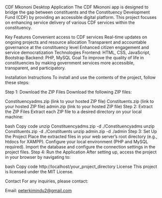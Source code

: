 CDF Mkononi Desktop Application
The CDF Mkononi app is designed to bridge the gap between constituents and the Constituency Development Fund (CDF) by providing an accessible digital platform. This project focuses on enhancing service delivery of various CDF services within the constituency.

Key Features
Convenient access to CDF services
Real-time updates on ongoing projects and resource allocation
Transparent and accountable governance at the constituency level
Enhanced citizen engagement and service democratization
Technologies
Frontend: HTML, CSS, JavaScript, Bootstrap
Backend: PHP, MySQL
Goal
To improve the quality of life in constituencies by making government services more accessible, transparent, and participatory.

Installation Instructions
To install and use the contents of the project, follow these steps:

Step 1: Download the ZIP Files
Download the following ZIP files:

Constituencyadms.zip (link to your hosted ZIP file)
Constituents.zip (link to your hosted ZIP file)
admin.zip (link to your hosted ZIP file)
Step 2: Extract the ZIP Files
Extract each ZIP file to a desired directory on your local machine:

bash
Copy code
unzip Constituencyadms.zip -d ./Constituencyadms
unzip Constituents.zip -d ./Constituents
unzip admin.zip -d ./admin
Step 3: Set Up the Project
Place the extracted files in your web server’s root directory (e.g., htdocs for XAMPP).
Configure your local environment (PHP and MySQL required).
Import the database and configure the connection settings in the project files.
Step 4: Run the Application
After setting up, access the project in your browser by navigating to:

bash
Copy code
http://localhost/your_project_directory
License
This project is licensed under the MIT License.

Contact
For any inquiries, please contact:

Email: peterkimindu2@gmail.com
